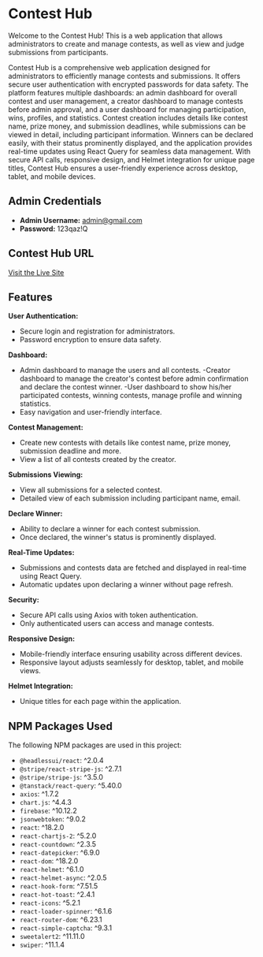 # Contest Hub

Welcome to the Contest Hub! This is a web application that allows administrators to create and manage contests, as well as view and judge submissions from participants.

Contest Hub is a comprehensive web application designed for administrators to efficiently manage contests and submissions. It offers secure user authentication with encrypted passwords for data safety. The platform features multiple dashboards: an admin dashboard for overall contest and user management, a creator dashboard to manage contests before admin approval, and a user dashboard for managing participation, wins, profiles, and statistics. Contest creation includes details like contest name, prize money, and submission deadlines, while submissions can be viewed in detail, including participant information. Winners can be declared easily, with their status prominently displayed, and the application provides real-time updates using React Query for seamless data management. With secure API calls, responsive design, and Helmet integration for unique page titles, Contest Hub ensures a user-friendly experience across desktop, tablet, and mobile devices.

## Admin Credentials

- **Admin Username:** admin@gmail.com
- **Password:** 123qaz!Q

## Contest Hub URL

[Visit the Live Site](https://contest-hub-c5704.web.app)

## Features

**User Authentication:**

- Secure login and registration for administrators.
- Password encryption to ensure data safety.

**Dashboard:**

- Admin dashboard to manage the users and all contests.
  -Creator dashboard to manage the creator's contest before admin confirmation and declare the contest winner.
  -User dashboard to show his/her participated contests, winning contests, manage profile and winning statistics.
- Easy navigation and user-friendly interface.

**Contest Management:**

- Create new contests with details like contest name, prize money, submission deadline and more.
- View a list of all contests created by the creator.

**Submissions Viewing:**

- View all submissions for a selected contest.
- Detailed view of each submission including participant name, email.

**Declare Winner:**

- Ability to declare a winner for each contest submission.
- Once declared, the winner's status is prominently displayed.

**Real-Time Updates:**

- Submissions and contests data are fetched and displayed in real-time using React Query.
- Automatic updates upon declaring a winner without page refresh.

**Security:**

- Secure API calls using Axios with token authentication.
- Only authenticated users can access and manage contests.

**Responsive Design:**

- Mobile-friendly interface ensuring usability across different devices.
- Responsive layout adjusts seamlessly for desktop, tablet, and mobile views.

**Helmet Integration:**

- Unique titles for each page within the application.


## NPM Packages Used
The following NPM packages are used in this project:

- `@headlessui/react`: ^2.0.4
- `@stripe/react-stripe-js`: ^2.7.1
- `@stripe/stripe-js`: ^3.5.0
- `@tanstack/react-query`: ^5.40.0
- `axios`: ^1.7.2
- `chart.js`: ^4.4.3
- `firebase`: ^10.12.2
- `jsonwebtoken`: ^9.0.2
- `react`: ^18.2.0
- `react-chartjs-2`: ^5.2.0
- `react-countdown`: ^2.3.5
- `react-datepicker`: ^6.9.0
- `react-dom`: ^18.2.0
- `react-helmet`: ^6.1.0
- `react-helmet-async`: ^2.0.5
- `react-hook-form`: ^7.51.5
- `react-hot-toast`: ^2.4.1
- `react-icons`: ^5.2.1
- `react-loader-spinner`: ^6.1.6
- `react-router-dom`: ^6.23.1
- `react-simple-captcha`: ^9.3.1
- `sweetalert2`: ^11.11.0
- `swiper`: ^11.1.4

